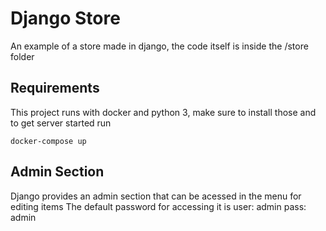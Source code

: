 # Django Store
An example of a store made in django, the code itself is inside the /store folder

## Requirements
This project runs with docker and python 3, make sure to install those and to get server started run
```
docker-compose up
```

## Admin Section

Django provides an admin section that can be acessed in the menu for editing items
The default password for accessing it is
user: admin
pass: admin
